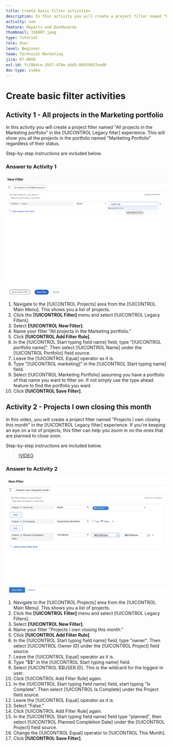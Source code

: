 ```yaml
---
title: Create basic filter activities
description: In this activity you will create a project filter named "Projects I Own Closing This Month."
activity: use
feature: Reports and Dashboards
thumbnail: 336807.jpeg
type: Tutorial
role: User
level: Beginner
team: Technical Marketing
jira: KT-8856
exl-id: fc29b4ce-2937-478e-abd5-0b559657ead0
doc-type: video
---
```

# Create basic filter activities

## Activity 1 - All projects in the Marketing portfolio

In this activity you will create a project filter named "All projects in the Marketing portfolio" in the [!UICONTROL Legacy filter] experience. This will show you all the projects in the portfolio named "Marketing Portfolio" regardless of their status.

Step-by-step instructions are included below. 

### Answer to Activity 1

![An image of the screen to create a new filter](assets/basic-filter-activity-1.png)

1. Navigate to the [!UICONTROL Projects] area from the [!UICONTROL Main Menu]. This shows you a list of projects.
1. Click the **[!UICONTROL Filter]** menu and select [!UICONTROL Legacy Filters].
1. Select **[!UICONTROL New Filter]**.
1. Name your filter "All projects in the Marketing portfolio."
1. Click **[!UICONTROL Add Filter Rule]**.
1. In the [!UICONTROL Start typing field name] field, type "[!UICONTROL portfolio name]". Then select [!UICONTROL Name] under the [!UICONTROL Portfolio] field source.
1. Leave the [!UICONTROL Equal] operator as it is.
1. Type "[!UICONTROL marketing]" in the [!UICONTROL Start typing name] field.
1. Select [!UICONTROL Marketing Portfolio] assuming you have a portfolio of that name you want to filter on. If not simply use the type ahead feature to find the portfolio you want.
1. Click **[!UICONTROL Save Filter]**.

## Activity 2 - Projects I own closing this month

In this video, you will create a project filter named "Projects I own closing this month" in the [!UICONTROL Legacy filter] experience. If you're keeping an eye on a lot of projects, this filter can help you zoom in on the ones that are planned to close soon.

Step-by-step instructions are included below. 

>[!VIDEO](https://video.tv.adobe.com/v/336807/?quality=12&learn=on&enablevpops)

### Answer to Activity 2

![An image of the screen to create a new filter](assets/basic-filter-activity-updated-6-15-21.png)

1. Navigate to the [!UICONTROL Projects] area from the [!UICONTROL Main Menu]. This shows you a list of projects.
1. Click the **[!UICONTROL Filter]** menu and select [!UICONTROL Legacy Filters].
1. Select **[!UICONTROL New Filter]**.
1. Name your filter "Projects I own closing this month."
1. Click **[!UICONTROL Add Filter Rule]**.
1. In the [!UICONTROL Start typing field name] field, type "owner". Then select [!UICONTROL Owner ID] under the [!UICONTROL Project] field source.
1. Leave the [!UICONTROL Equal] operator as it is.
1. Type "$$" in the [!UICONTROL Start typing name] field.
1. Select [!UICONTROL $$USER.ID]. This is the wildcard for the logged-in user.
1. Click [!UICONTROL Add Filter Rule] again.
1. In the [!UICONTROL Start typing field name] field, start typing "Is Complete". Then select [!UICONTROL Is Complete] under the Project field source.
1. Leave the [!UICONTROL Equal] operator as it is.
1. Select "False."
1. Click [!UICONTROL Add Filter Rule] again.
1. In the [!UICONTROL Start typing field name] field type "planned", then select [!UICONTROL Planned Completion Date] under the [!UICONTROL Project] field source.
1. Change the [!UICONTROL Equal] operator to [!UICONTROL This Month].
1. Click **[!UICONTROL Save Filter]**.
